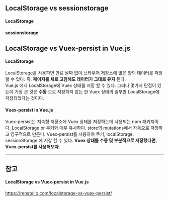 ## LocalStorage vs sessionstorage
#### LocalStorage
#### sessionstorage

## LocalStorage vs Vuex-persist in Vue.js
#### LocalStorage
LocalStorage를 사용하면 만료 날짜 없이 브라우저 저장소에 많은 양의 데이터를 저장 할 수 있다. 즉, **페이지를 새로 고침해도 데이터가 그대로 유지** 된다.                 
Vue.js 에서 LocalStorage에 Vuex 상태를 저장 할 수 있다. 그러나 몇가지 단점이 있는데 가장 큰 것은 **수동** 으로 저장하지 않는 한 Vuex 상태의 일부만 LocalStorage에 저장되었다는 것이다. 

#### Vuex-persist in Vue.js
Vuex-persist는 지속형 저장소에 Vuex 상태를 저장하는데 사용되는 npm 패키지이다. LocalStorage or 쿠키와 매우 유사하다.
store의 mutations에서 자동으로 저장하고 영구적으로 만든다. 
Vuex-persist를 사용하여 쿠키, localStorage, sessionStorage 에 저장 할 수 있다.
**Vuex 상태를 수동 및 부분적으로 저장했다면, Vuex-persist를 사용해보자.**   



***
## 참고
#### LocalStorage vs Vuex-persist in Vue.js
https://renatello.com/localstorage-vs-vuex-persist/

